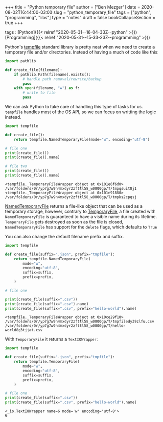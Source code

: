 +++
title = "Python temporary file"
author = ["Ben Mezger"]
date = 2020-08-02T16:44:00-03:00
slug = "python_temporary_file"
tags = ["python", "programming", "libs"]
type = "notes"
draft = false
bookCollapseSection = true
+++

tags
: [Python]({{< relref "2020-05-31--16-04-33Z--python" >}}) [Programming]({{< relref "2020-05-31--15-33-23Z--programming" >}})

Python's [tempfile](https://docs.python.org/3/library/tempfile.html) standard library is pretty neat when we need to create a
temporary file and/or directories. Instead of having a much of code like this:

```python
import pathlib

def create_file(filename):
    if pathlib.Path(filename).exists():
        # handle path removal/rewrite/backup
        pass
    with open(filename, "w") as f:
        # write to file
        pass

```

We can ask Python to take care of handling this type of tasks for us. `tempfile`
handles most of the OS API, so we can focus on writting the logic instead.

```python
import tempfile

def create_file():
    return tempfile.NamedTemporaryFile(mode="w", encoding="utf-8")

# file one
print(create_file())
print(create_file().name)

# file two
print(create_file())
print(create_file().name)
```

```text
<tempfile._TemporaryFileWrapper object at 0x101e6f6d0>
/var/folders/0r/yp7g7w9n4mxdyr2zfttl58_w0000gp/T/tmpqsuit8j1
<tempfile._TemporaryFileWrapper object at 0x101e91880>
/var/folders/0r/yp7g7w9n4mxdyr2zfttl58_w0000gp/T/tmpks2cpqsj
```

[NamedTemporaryFile](https://docs.python.org/3/library/tempfile.html#tempfile.NamedTemporaryFile) returns a file-like object that can be used as a temporary
storage, however, contrary to [TemporaryFile](https://docs.python.org/3/library/tempfile.html#tempfile.TemporaryFile), a file created with
`NamedTemporaryFile` is guaranteed to have a visible name during its lifetime.
`TemporaryFile` gets destroyed as soon as the file is closed, `NamedTemporaryFile`
has support for the `delete` flags, which defaults to `True`

You can also change the default filename prefix and suffix.

```python
import tempfile

def create_file(suffix=".json", prefix="tmpfile"):
    return tempfile.NamedTemporaryFile(
        mode="w",
        encoding="utf-8",
        suffix=suffix,
        prefix=prefix,
    )

# file one

print(create_file(suffix=".csv"))
print(create_file(suffix=".csv").name)
print(create_file(suffix=".csv", prefix="hello-world").name)
```

```text
<tempfile._TemporaryFileWrapper object at 0x10ce29f10>
/var/folders/0r/yp7g7w9n4mxdyr2zfttl58_w0000gp/T/tmpfiledy39zlfu.csv
/var/folders/0r/yp7g7w9n4mxdyr2zfttl58_w0000gp/T/hello-world8g3tjjat.csv
```

With `TemporaryFile` it returns a `TextIOWrapper`:

```python
import tempfile

def create_file(suffix=".json", prefix="tmpfile"):
    return tempfile.TemporaryFile(
        mode="w",
        encoding="utf-8",
        suffix=suffix,
        prefix=prefix,
    )

# file one
print(create_file(suffix=".csv"))
print(create_file(suffix=".csv", prefix="hello-world").name)
```

```text
<_io.TextIOWrapper name=6 mode='w' encoding='utf-8'>
6
```
